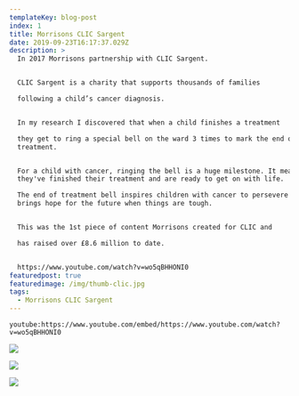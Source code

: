 ```yaml
---
templateKey: blog-post
index: 1
title: Morrisons CLIC Sargent
date: 2019-09-23T16:17:37.029Z
description: >
  In 2017 Morrisons partnership with CLIC Sargent.


  CLIC Sargent is a charity that supports thousands of families

  following a child’s cancer diagnosis.


  In my research I discovered that when a child finishes a treatment

  they get to ring a special bell on the ward 3 times to mark the end of their
  treatment.


  For a child with cancer, ringing the bell is a huge milestone. It means
  they've finished their treatment and are ready to get on with life.

  The end of treatment bell inspires children with cancer to persevere and it
  brings hope for the future when things are tough.


  This was the 1st piece of content Morrisons created for CLIC and

  has raised over £8.6 million to date.


  https://www.youtube.com/watch?v=wo5qBHHONI0
featuredpost: true
featuredimage: /img/thumb-clic.jpg
tags:
  - Morrisons CLIC Sargent
---
```

`youtube:https://www.youtube.com/embed/https://www.youtube.com/watch?v=wo5qBHHONI0`

![](/img/clic-laptop.jpg)

![](/img/helps_950.jpg)

![](/img/clic-images-01_1340_c.jpg)
